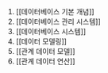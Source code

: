 1. [[데이터베이스 기본 개념]]
2. [[데이터베이스 관리 시스템]]
3. [[데이터베이스 시스템]]
4. [[데이터 모델링]]
5. [[관계 데이터 모델]]
6. [[관계 데이터 연산]]
